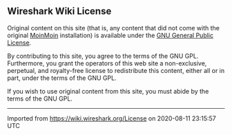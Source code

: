 ## Wireshark Wiki License

Original content on this site (that is, any content that did not come with the original [MoinMoin](http://moinmoin.wikiwikiweb.de/) installation) is available under the [GNU General Public License](http://www.gnu.org/licenses/gpl.html).

By contributing to this site, you agree to the terms of the GNU GPL. Furthermore, you grant the operators of this web site a non-exclusive, perpetual, and royalty-free license to redistribute this content, either all or in part, under the terms of the GNU GPL.

If you wish to use original content from this site, you must abide by the terms of the GNU GPL.

---

Imported from https://wiki.wireshark.org/License on 2020-08-11 23:15:57 UTC

